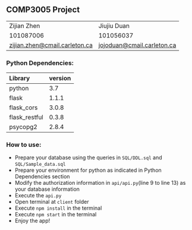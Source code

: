 COMP3005 Project
-----------

|||
|:---|:---|
|Zijian Zhen|Jiujiu Duan
|101087006|101056037
|zijian.zhen@cmail.carleton.ca|jojoduan@cmail.carleton.ca

###  Python Dependencies:
|Library|version|
|:---|:---|
|python|3.7|
|flask|1.1.1|
|flask_cors|3.0.8
|flask_restful|0.3.8
|psycopg2|2.8.4



### How to use:
* Prepare your database using the queries in `SQL/DDL.sql` and `SQL/Sample_data.sql`
* Prepare your environment for python as indicated in Python Dependencies section
* Modify the authorization information in `api/api.py`(line 9 to line 13) as your database information
* Execute the `api.py`
* Open terminal at `client` folder
* Execute `npm install` in the terminal
* Execute `npm start` in the terminal
* Enjoy the app!
